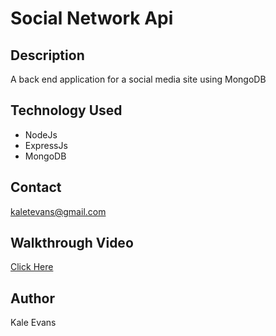 # Social Network Api

## Description
A back end application for a social media site using MongoDB

## Technology Used
* NodeJs
* ExpressJs
* MongoDB

## Contact 
kaletevans@gmail.com

## Walkthrough Video
[Click Here](https://drive.google.com/file/d/1e8xO9vZO2pAznhBg66d-B0XVmYXjWa4O/view)

## Author 
Kale Evans